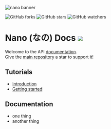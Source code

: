 ![nano banner](https://raw.githubusercontent.com/NanoWorkspace/core/master/assets/images/banner.jpg)

![GitHub forks](https://img.shields.io/github/forks/NanoWorkspace/docs?color=black&logo=github&style=for-the-badge) ![GitHub stars](https://img.shields.io/github/stars/NanoWorkspace/docs?color=black&logo=github&style=for-the-badge) ![GitHub watchers](https://img.shields.io/github/watchers/NanoWorkspace/docs?color=black&logo=github&style=for-the-badge)

# Nano (なの) Docs ![](https://raw.githubusercontent.com/NanoWorkspace/core/master/assets/images/logo.png)

Welcome to the API [documentation](https://NanoWorkspace.github.io/docs/).  
Give the [main repository](https://github.com/NanoWorkspace/core) a star to support it!

## Tutorials

- [Introduction](./Tutorials/Introduction)
- [Getting started](./Tutorials/GettingStarted)

## Documentation

- one thing
- another thing
